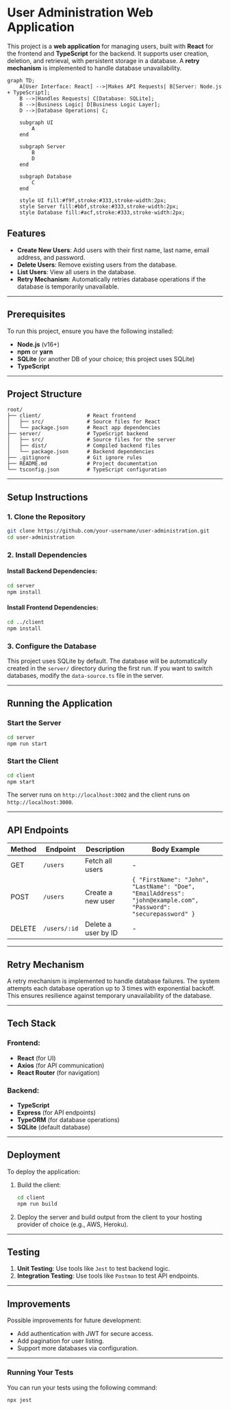 
# User Administration Web Application

This project is a **web application** for managing users, built with **React** for the frontend and **TypeScript** for the backend. It supports user creation, deletion, and retrieval, with persistent storage in a database. A **retry mechanism** is implemented to handle database unavailability.

```mermaid
graph TD;
    A[User Interface: React] -->|Makes API Requests| B[Server: Node.js + TypeScript];
    B -->|Handles Requests| C[Database: SQLite];
    B -->|Business Logic| D[Business Logic Layer];
    D -->|Database Operations| C;

    subgraph UI
        A
    end

    subgraph Server
        B
        D
    end

    subgraph Database
        C
    end

    style UI fill:#f9f,stroke:#333,stroke-width:2px;
    style Server fill:#bbf,stroke:#333,stroke-width:2px;
    style Database fill:#acf,stroke:#333,stroke-width:2px;
```

## Features

- **Create New Users**: Add users with their first name, last name, email address, and password.
- **Delete Users**: Remove existing users from the database.
- **List Users**: View all users in the database.
- **Retry Mechanism**: Automatically retries database operations if the database is temporarily unavailable.

---

## Prerequisites

To run this project, ensure you have the following installed:

- **Node.js** (v16+)
- **npm** or **yarn**
- **SQLite** (or another DB of your choice; this project uses SQLite)
- **TypeScript**

---

## Project Structure

```
root/
├── client/               # React frontend
│   ├── src/              # Source files for React
│   └── package.json      # React app dependencies
├── server/               # TypeScript backend
│   ├── src/              # Source files for the server
│   ├── dist/             # Compiled backend files
│   └── package.json      # Backend dependencies
├── .gitignore            # Git ignore rules
├── README.md             # Project documentation
└── tsconfig.json         # TypeScript configuration
```

---

## Setup Instructions

### 1. Clone the Repository

```bash
git clone https://github.com/your-username/user-administration.git
cd user-administration
```

### 2. Install Dependencies

#### Install Backend Dependencies:
```bash
cd server
npm install
```

#### Install Frontend Dependencies:
```bash
cd ../client
npm install
```

### 3. Configure the Database

This project uses SQLite by default. The database will be automatically created in the `server/` directory during the first run. If you want to switch databases, modify the `data-source.ts` file in the server.

---

## Running the Application

### Start the Server

```bash
cd server
npm run start
```

### Start the Client

```bash
cd client
npm start
```

The server runs on `http://localhost:3002` and the client runs on `http://localhost:3000`.

---

## API Endpoints

| Method | Endpoint        | Description               | Body Example |
|--------|-----------------|---------------------------|--------------|
| GET    | `/users`        | Fetch all users           | -            |
| POST   | `/users`        | Create a new user         | `{ "FirstName": "John", "LastName": "Doe", "EmailAddress": "john@example.com", "Password": "securepassword" }` |
| DELETE | `/users/:id`    | Delete a user by ID       | -            |

---

## Retry Mechanism

A retry mechanism is implemented to handle database failures. The system attempts each database operation up to 3 times with exponential backoff. This ensures resilience against temporary unavailability of the database.

---

## Tech Stack

### Frontend:
- **React** (for UI)
- **Axios** (for API communication)
- **React Router** (for navigation)

### Backend:
- **TypeScript**
- **Express** (for API endpoints)
- **TypeORM** (for database operations)
- **SQLite** (default database)

---

## Deployment

To deploy the application:
1. Build the client:
   ```bash
   cd client
   npm run build
   ```
2. Deploy the server and build output from the client to your hosting provider of choice (e.g., AWS, Heroku).

---

## Testing

1. **Unit Testing**: Use tools like `Jest` to test backend logic.
2. **Integration Testing**: Use tools like `Postman` to test API endpoints.

---

## Improvements

Possible improvements for future development:
- Add authentication with JWT for secure access.
- Add pagination for user listing.
- Support more databases via configuration.

---

### Running Your Tests
You can run your tests using the following command:

```bash
npx jest
```
